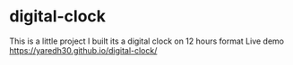 # digital-clock 
This is a little project I built its a digital clock on 12 hours format 
Live demo https://yaredh30.github.io/digital-clock/
